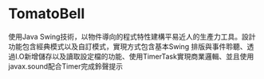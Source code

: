 # TomatoBell

使用Java Swing技術，以物件導向的程式特性建構平易近人的生產力工具。設計功能包含經典模式以及自訂模式，實現方式包含基本Swing 排版與事件聆聽、透過I.O新增儲存以及讀取設定檔的功能、使用TimerTask實現商業邏輯、並且使用javax.sound配合Timer完成鈴聲提示

